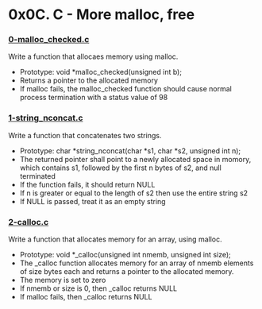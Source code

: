 # 0x0C. C - More malloc, free

### [0-malloc_checked.c](https://github.com/MrGiddy/alx-low_level_programming/blob/main/0x0C-more_malloc_free/0-malloc_checked.c)
Write a function that allocaes memory using malloc.
* Prototype: void \*malloc\_checked(unsigned int b); 
* Returns a pointer to the allocated memory
* If malloc fails, the malloc_checked function should cause normal process termination with a status value of 98

### [1-string_nconcat.c](https://github.com/MrGiddy/alx-low_level_programming/blob/main/0x0C-more_malloc_free/1-string_nconcat.c)
Write a function that concatenates two strings.
* Prototype: char \*string_nconcat(char \*s1, char \*s2, unsigned int n);
* The returned pointer shall point to a newly allocated space in momory, which contains s1, followed by the first n bytes of s2, and null terminated
* If the function fails, it should return NULL
* If n is greater or equal to the length of s2 then use the entire string s2
* If NULL is passed, treat it as an empty string

### [2-calloc.c](https://github.com/MrGiddy/alx-low_level_programming/blob/main/0x0C-more_malloc_free/2-calloc.c)
Write a function that allocates memory for an array, using malloc.
* Prototype: void \*\_calloc(unsigned int nmemb, unsigned int size);
* The \_calloc function allocates memory for an array of nmemb elements of size bytes each and returns a pointer to the allocated memory.
* The memory is set to zero
* If nmemb or size is 0, then \_calloc returns NULL
* If malloc fails, then \_calloc returns NULL
